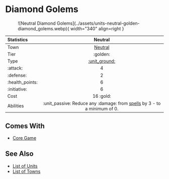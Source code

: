 # Diamond Golems

<figure markdown="span">
    ![Neutral Diamond Golems](../assets/units-neutral-golden-diamond_golems.webp){ width="340" align=right }
</figure>


| Statistics | Neutral |
| :--- | :---: |
| Town | [Neutral](../towns/neutral.md) |
| Tier | :golden: |
| Type | [:unit_ground:](../keywords/ground_unit.md) |
| :attack: | 4 |
| :defense: | 2 |
| :health_points: | 6 |
| :initiative: | 6 |
| Cost | 16 :gold: |
| Abilities | :unit_passive: Reduce any :damage: from [spells](../spells/index.md) by 3 - to a minimum of 0. |


## Comes With

- [Core Game](../content/core_game.md)


## See Also

- [List of Units](index.md)
- [List of Towns](../towns/index.md)